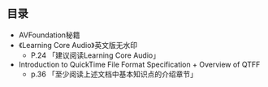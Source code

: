 ## 目录

- AVFoundation秘籍
- 《Learning Core Audio》英文版无水印
  - P.24 「建议阅读Learning Core Audio」
- Introduction to QuickTime File Format Specification + Overview of QTFF
  - p.36 「至少阅读上述文档中基本知识点的介绍章节」